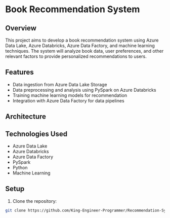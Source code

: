 
# Book Recommendation System

## Overview

This project aims to develop a book recommendation system using Azure Data Lake, Azure Databricks, Azure Data Factory, and machine learning techniques. The system will analyze book data, user preferences, and other relevant factors to provide personalized recommendations to users.

## Features

- Data ingestion from Azure Data Lake Storage
- Data preprocessing and analysis using PySpark on Azure Databricks
- Training machine learning models for recommendation
- Integration with Azure Data Factory for data pipelines

## Architecture



## Technologies Used

- Azure Data Lake
- Azure Databricks
- Azure Data Factory
- PySpark
- Python
- Machine Learning

## Setup

1. Clone the repository:

```bash
git clone https://github.com/King-Engineer-Programmer/Recommendation-System-using-Azure-Pyspark-and-Databricks.git



